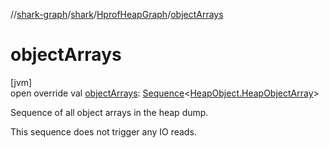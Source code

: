 //[shark-graph](../../../index.md)/[shark](../index.md)/[HprofHeapGraph](index.md)/[objectArrays](object-arrays.md)

# objectArrays

[jvm]\
open override val [objectArrays](object-arrays.md): [Sequence](https://kotlinlang.org/api/latest/jvm/stdlib/kotlin.sequences/-sequence/index.html)&lt;[HeapObject.HeapObjectArray](../-heap-object/-heap-object-array/index.md)&gt;

Sequence of all object arrays in the heap dump.

This sequence does not trigger any IO reads.
